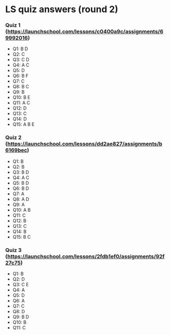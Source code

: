 # LS quiz answers (round 2)

### Quiz 1 (https://launchschool.com/lessons/c0400a9c/assignments/69992016)
- Q1:  B D
- Q2:  C
- Q3:  C D
- Q4:  A C
- Q5:  D
- Q6:  B F
- Q7:  C
- Q8:  B C
- Q9:  B
- Q10: B E
- Q11: A C
- Q12: D
- Q13: C
- Q14: D
- Q15: A B E

### Quiz 2 (https://launchschool.com/lessons/dd2ae827/assignments/b6169bec)
- Q1:  B
- Q2:  B
- Q3:  B D
- Q4:  A C
- Q5:  B D
- Q6:  B D
- Q7:  A
- Q8:  A D
- Q9:  A
- Q10: A B
- Q11: C
- Q12: B
- Q13: C
- Q14: B
- Q15: B C

### Quiz 3 (https://launchschool.com/lessons/2fdb1ef0/assignments/92f27c75)
- Q1:  B
- Q2:  D
- Q3:  C E
- Q4:  A
- Q5:  D
- Q6:  A
- Q7:  C
- Q8:  D
- Q9:  B D
- Q10: B
- Q11: C